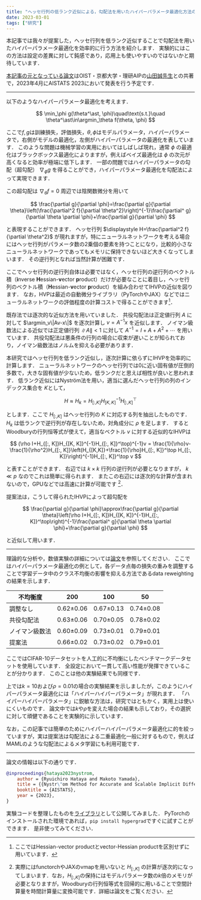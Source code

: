 ```yaml
---
title: "ヘッセ行列の低ランク近似による，勾配法を用いたハイパーパラメータ最適化方法の提案"
date: 2023-03-01
tags: ["研究"]
---
```


本記事では我々が提案した，ヘッセ行列を低ランク近似することで勾配法を用いたハイパーパラメータ最適化を効率的に行う方法を紹介します．
実験的にはこの方法は設定の差異に対して鈍感であり，応用上も使いやすいのではないかと期待しています．

[本記事の元となっている論文](https://arxiv.org/abs/2302.09726)はOIST・京都大学・理研AIPの[山田誠先生](https://riken-yamada.github.io/profile.html)との共著で，2023年4月にAISTATS 2023において発表を行う予定です．

---

$$ \DeclareMathOperator*{\argmin}{argmin} $$

以下のようなハイパーパラメータ最適化を考えます．

$$ \min_\phi g(\theta^\ast, \phi)\quad\text{s.t.}\quad \theta^\ast\in\argmin_\theta f(\theta, \phi) $$

ここで$f, g$は訓練損失，評価損失，$\theta, \phi$はモデルパラメータ，ハイパーパラメータで，右側がモデルの最適化，左側がハイパーパラメータの最適化を表しています．
このような問題は機械学習の実用においてはしばしば現れ，通常 $\phi$ の最適化はブラックボックス最適化によりますが，例えばベイズ最適化は $\phi$ の次元が高くなると効率が極端に低下します．
一部の問題ではハイパーパラメータの勾配（超勾配） $\nabla_\phi g$ を得ることができ，ハイパーパラメータ最適化を勾配法によって実現できます．

この超勾配は $\nabla_{\theta} f= 0$ 周辺では陰関数微分を用いて

$$ \frac{\partial g}{\partial \phi}=\frac{\partial g}{\partial \theta}\left(\frac{\partial^2 f}{\partial \theta^2}\right)^{-1}\frac{\partial^ g}{\partial \theta \partial \phi}+\frac{\partial g}{\partial \phi} $$

と表現することができます．
ヘッセ行列 $\displaystyle H=\frac{\partial^2 f}{\partial \theta^2}$ が現れますが，特にニューラルネットワークを考える場合にはヘッセ行列がパラメータ数の2乗個の要素を持つことになり，比較的小さなニューラルネットワークであってもメモリに保持できないほど大きくなってしまいます．
その逆行列となれば当然計算が困難です．

ここでヘッセ行列の逆行列自体は必要ではなく，ヘッセ行列の逆行列のベクトル積（**i**nverse **H**essian-**v**ector **p**roduct）だけが必要なことに着目し，ヘッセ行列のベクトル積（**H**essian-**v**ector **p**roduct）を組み合わせてIHVPの近似を図ります．
なお，HVPは最近の自動微分ライブラリ（PyTorchやJAX）などではニューラルネットワークの評価程度の計算コストで得ることができます[^hvp]．

[^hvp]: ここではHessian-vector productとvector-Hessian productを区別せずに用いています．

既存法では逐次的な近似方法を用いていました．
共役勾配法は正定値行列 $A$ に対して $\argmin_v\|Av-x\|$ を逐次計算し $v=A^{-1}x$ を近似します．
ノイマン級数法による近似では正定値行列 $\|A\|<1$ に対して $A^{-1}=I+A+A^2+\cdots$ を用いています．
共役勾配法は悪条件の行列の場合に収束が遅いことが知られており，ノイマン級数法はノルムを抑える必要があります．

本研究ではヘッセ行列を低ランク近似し，逐次計算に依らずにIHVPを効率的に計算します．
ニューラルネットワークのヘッセ行列では0に近い固有値が圧倒的多数で，大きな固有値が少ないため，低ランクだと思えば相性が良いと思われます．
低ランク近似にはNyström法を用い，適当に選んだヘッセ行列の列のインデックス集合を $K$として，

$$ H\approx H_k=H_{[:,K]}H_{[K,K]}^{-1}H_{[:,K]}^\top $$

とします．ここで $H_{[:,K]}$ はヘッセ行列の $K$ に対応する列を抽出したものです．
$H_k$ は低ランクで逆行列が存在しないため，対角成分に $\rho$ を足します．
するとWoodburyの行列恒等式が使えて，適当なベクトル $v$ に対する近似的なIHVPは

$$ (\rho I+H_{[:, K]}H_{[K, K]}^{-1}H_{[:, K]}^\top)^{-1}v = \frac{1}{\rho}v-\frac{1}{\rho^2}H_{[:, K]}\left(H_{[K,K]}+\frac{1}{\rho}H_{[:, K]}^\top H_{[:, K]}\right)^{-1}H_{[:, K]}^\top v $$

と表すことができます．
右辺では $k\times k$ 行列の逆行列が必要となりますが， $k\ll p$ なのでこれは簡単に得られます．
またこの右辺には逐次的な計算が含まれないので，GPUなどでは高速に計算が可能です [^vmap]．

[^vmap]: 実際にはfunctorchやJAXのvmapを用いないと $H_{[:, K]}$ の計算が逐次的になってしまいます．なお，$H_{[:, K]}$の保持にはモデルパラメータ数の$k$倍のメモリが必要となりますが，Woodburyの行列恒等式を回帰的に用いることで空間計算量を時間計算量に変換可能です．詳細は論文をご覧ください．

提案法は，こうして得られたIHVPによって超勾配を

$$ \frac{\partial g}{\partial \phi}\approx\frac{\partial g}{\partial \theta}\left(\rho I+H_{[:, K]}H_{[K, K]}^{-1}H_{[:, K]}^\top\right)^{-1}\frac{\partial^ g}{\partial \theta \partial \phi}+\frac{\partial g}{\partial \phi} $$

と近似して用います．

---

理論的な分析や，数値実験の詳細については[論文](https://arxiv.org/abs/2302.09726)を参照してください．
ここではハイパーパラメータ最適化の例として，各データ点毎の損失の重みを調整することで学習データ中のクラス不均衡の影響を抑える方法であるdata reweightingの結果を示します．

|  不均衡度  |  200  |   100   |   50     |
|  ---  |  ---  |   ---   |   ---    |
|  調整なし      |  0.62±0.06  |   0.67±0.13   |   0.74±0.08   |
|  共役勾配法    |  0.63±0.06  |   0.70±0.05   |   0.78±0.02   |
|  ノイマン級数法 |  0.60±0.09  |   0.73±0.01   |   0.79±0.01   |
|  提案法        |  0.66±0.02  |   0.73±0.02   |   0.79±0.01   |


ここではCIFAR-10データセットを人工的に不均衡にしたベンチマークデータセットを使用しています．
全設定において一貫して高い性能が発揮できていることが分かります．
このことは他の実験結果でも同様です．

上では$k=10$および$\rho=0.01$の場合の実験結果を示しましたが，このようにハイパーパラメータ最適化には「ハイパーハイパーパラメータ」が現れます．
「ハイパーハイパーパラメータ」に鋭敏な方法は，研究ではともかく，実用上は使いにくいものです．
論文中では$k$や$\rho$を変えた場合の結果も示しており，その選択に対して頑健であることを実験的に示しています．


なお，この記事では簡単のためにハイパーハイパーパラメータ最適化に的を絞っていますが，実は提案法は勾配法による二重最適化一般に対するもので，例えばMAMLのような勾配法によるメタ学習にも利用可能です．

---

論文の情報は以下の通りです．

```bibtex
@inproceedings{hataya2023nystrom,
    author = {Ryuichiro Hataya and Makoto Yamada},
    title = {{Nystr\"om Method for Accurate and Scalable Implicit Differentiation}},
    booktitle = {AISTATS},
    year = {2023},
}
```

実験コードを整理したものを[ライブラリ](https://github.com/moskomule/hypergrad)として公開してみました．
PyTorchのインストールされた環境であれば，`pip install hypergrad`ですぐに試すことができます．
是非使ってみてください．